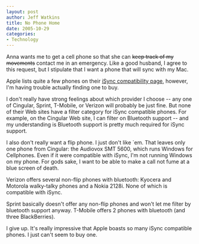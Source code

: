 ```yaml
--- 
layout: post
author: Jeff Watkins
title: No Phone Home
date: 2005-10-29
categories: 
- Technology
---
```


Anna wants me to get a cell phone so that she can <strike>keep track of my movements</strike> contact me in an emergency. Like a good husband, I agree to this request, but I stipulate that I want a phone that will sync with my Mac.

Apple lists quite a few phones on their [iSync compatibility page](http://www.apple.com/macosx/features/isync/devices.html), however, I'm having trouble actually finding one to buy.

I don't really have strong feelings about which provider I choose -- any one of Cingular, Sprint, T-Mobile, or Verizon will probably be just fine. But none of their Web sites have a filter category for iSync compatible phones. For example, on the Cingular Web site, I can filter on Bluetooth support -- and my understanding is Bluetooth support is pretty much required for iSync support.

I also don't really want a flip phone. I just don't like \`em. That leaves only one phone from Cingular: the Audiovox SMT 5600, which runs Windows for Cellphones. Even if it were compatible with iSync, I'm not running Windows on my phone. For gods sake, I want to be able to make a call not fume at a blue screen of death.

Verizon offers several non-flip phones with bluetooth: Kyocera and Motorola walky-talky phones and a Nokia 2128i. None of which is compatible with iSync.

Sprint basically doesn't offer any non-flip phones and won't let me filter by bluetooth support anyway. T-Mobile offers 2 phones with bluetooth (and three BlackBerries).

I give up. It's really impressive that Apple boasts so many iSync compatible phones. I just can't seem to buy one.